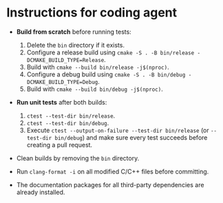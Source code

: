 # Instructions for coding agent

- **Build from scratch** before running tests:
  1. Delete the `bin` directory if it exists.
  2. Configure a release build using `cmake -S . -B bin/release -DCMAKE_BUILD_TYPE=Release`.
  3. Build with `cmake --build bin/release -j$(nproc)`.
  4. Configure a debug build using `cmake -S . -B bin/debug -DCMAKE_BUILD_TYPE=Debug`.
  5. Build with `cmake --build bin/debug -j$(nproc)`.

- **Run unit tests** after both builds:
  1. `ctest --test-dir bin/release`.
  2. `ctest --test-dir bin/debug`.
  3. Execute `ctest --output-on-failure --test-dir bin/release` (or `--test-dir bin/debug`) and make sure every test succeeds before creating a pull request.

- Clean builds by removing the `bin` directory.
- Run `clang-format -i` on all modified C/C++ files before committing.
- The documentation packages for all third-party dependencies are already installed.
